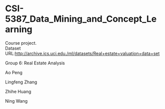# CSI-5387_Data_Mining_and_Concept_Learning
Course project. <br>
Dataset URL:http://archive.ics.uci.edu./ml/datasets/Real+estate+valuation+data+set

Group 6: Real Estate Analysis

Ao Peng

Lingfeng Zhang

Zhihe Huang

Ning Wang
